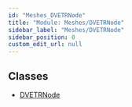 ```yaml
---
id: "Meshes_DVETRNode"
title: "Module: Meshes/DVETRNode"
sidebar_label: "Meshes/DVETRNode"
sidebar_position: 0
custom_edit_url: null
---
```


## Classes

- [DVETRNode](../classes/Meshes_DVETRNode.DVETRNode.md)
